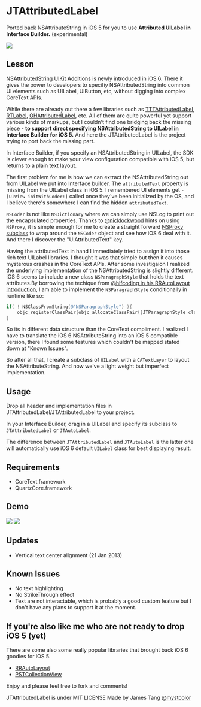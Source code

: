 JTAttributedLabel
=================

Ported back NSAttributeString in iOS 5 for you to use **Attributed UILabel in Interface Builder.** (experimental)

<img src=https://github.com/mystcolor/JTAttributedLabel/raw/master/attributesPanel.png></img>

Lesson
------

[NSAttributedString UIKit Additions](http://developer.apple.com/library/ios/#documentation/uikit/reference/NSAttributedString_UIKit_Additions/Reference/Reference.html) is newly introduced in iOS 6. There it gives the power to developers to specifiy NSAttributedString into common UI elements such as UILabel, UIButton, etc, without digging into complex CoreText APIs.

While there are already out there a few libraries such as [TTTAttributedLabel](https://github.com/mattt/TTTAttributedLabel), [RTLabel](https://github.com/honcheng/RTLabel), [OHAttributedLabel](https://github.com/AliSoftware/OHAttributedLabel), etc. All of them are quite powerful yet support various kinds of markups, but I couldn't find one bridging back the missing piece - **to support direct specifying NSAttributedString to UILabel in Interface Builder for iOS 5.** And here the JTAttributedLabel is the project trying to port back the missing part.

In Interface Builder, if you specify an NSAttributedString in UILabel, the SDK is clever enough to make your view configuration compatible with iOS 5, but returns to a plain text layout.

The first problem for me is how we can extract the NSAttributedString out from UILabel we put into Interface builder. The `attributedText` property is missing from the UILabel class in iOS 5. I remembered UI elements get `-[UIView initWithCoder:]` called once they've been initialized by the OS, and I believe there's somewhere I can find the hidden `attributedText`.

`NSCoder` is not like `NSDictionary` where we can simply use NSLog to print out the encapsulated properties. Thanks to [@nicklockwood](https://twitter.com/nicklockwood/status/287115589527408640) hints on using `NSProxy`, it is simple enough for me to create a straight forward [NSProxy subclass](https://gist.github.com/4466616) to wrap around the `NSCoder` object and see how iOS 6 deal with it. And there I discover the "UIAttributedText" key.

Having the attributedText in hand I immediately tried to assign it into those rich text UILabel libraries. I thought it was that simple but then it causes mysterous crashes in the CoreText APIs. After some investigaion I realized the underlying implementation of the NSAttributedString is slightly different. iOS 6 seems to include a new class `NSParagraphStyle` that holds the text attributes.By borrowing the techique from [@hlfcoding in his RRAutoLayout introduction][1], I am able to implement the `NSParagraphStyle` conditionally in runtime like so:

```objective-c
if( ! NSClassFromString(@"NSParagraphStyle") ){
    objc_registerClassPair(objc_allocateClassPair([JTParagraphStyle class], "NSParagraphStyle", 0));
}
```

So its in different data structure than the CoreText compliment. I realized I have to translate the iOS 6 NSAttributeString into an iOS 5 compatible version, there I found some features which couldn't be mapped stated down at "Known Issues".

So after all that, I create a subclass of `UILabel` with a `CATextLayer` to layout the NSAttributeString. And now we've a light weight but imperfect implementation.


Usage
-----

Drop all header and implementation files in JTAttributedLabel/JTAttributedLabel to your project.

In your Interface Builder, drag in a UILabel and specify its subclass to `JTAttributedLabel` or `JTAutoLabel`.

The difference between `JTAttributedLabel` and `JTAutoLabel` is the latter one will automatically use iOS 6 default `UILabel` class for best displaying result.

Requirements
------------

- CoreText.framework
- QuartzCore.framework

Demo
----

<img src=https://github.com/mystcolor/JTAttributedLabel/raw/master/demo1.png></img>
<img src=https://github.com/mystcolor/JTAttributedLabel/raw/master/knownissue.png></img>

Updates
-------

- Vertical text center alignment (21 Jan 2013)


Known Issues
------------

- No text highlighting
- No StrikeThrough effect
- Text are not interactable, which is probably a good custom feature but I don't have any plans to support it at the moment.


If you're also like me who are not ready to drop iOS 5 (yet)
------------------------------------------------------------

There are some also some really popular libraries that brought back iOS 6 goodies for iOS 5.
- [RRAutoLayout][1]
- [PSTCollectionView](https://github.com/steipete/PSTCollectionView) 

[1]:https://github.com/RolandasRazma/RRAutoLayout


Enjoy and please feel free to fork and comments!

JTAttributedLabel is under MIT LICENSE
Made by James Tang [@mystcolor](http://www.twitter.com/mystcolor)


